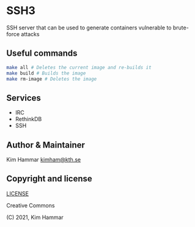 # SSH3

SSH server that can be used to generate containers vulnerable to brute-force attacks

## Useful commands

```bash
make all # Deletes the current image and re-builds it
make build # Builds the image
make rm-image # Deletes the image   
```

## Services

- IRC
- RethinkDB
- SSH

## Author & Maintainer

Kim Hammar <kimham@kth.se>

## Copyright and license

[LICENSE](LICENSE.md)

Creative Commons

(C) 2021, Kim Hammar